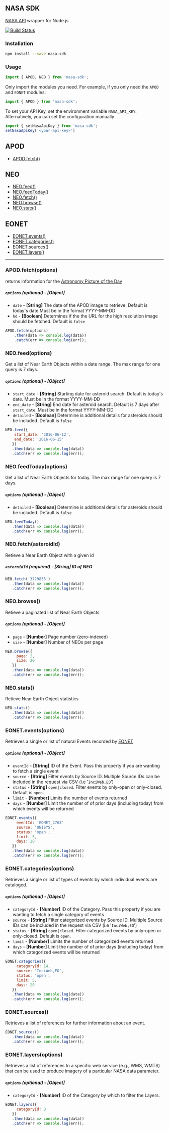 ## NASA SDK
[NASA API](https://api.nasa.gov/api.html) wrapper for Node.js

[![Build Status](https://travis-ci.org/AJFunk/nasa-sdk.svg?branch=master)](https://travis-ci.org/AJFunk/nasa-sdk)

### Installation
```sh
npm install --save nasa-sdk
```
### Usage
```javascript
import { APOD, NEO } from 'nasa-sdk';
```
Only import the modules you need. For example, if you only need the `APOD` and `EONET` modules:
```javascript
import { APOD } from 'nasa-sdk';
```
To set your API Key, set the environment variable `NASA_API_KEY`. Alternatively, you can set the configuration manually
```javascript
import { setNasaApiKey } from 'nasa-sdk';
setNasaApiKey('<your-api-key>')
```
## APOD
* [APOD.fetch()](#apod-fetch)

## NEO
* [NEO.feed()](#neo-feed)
* [NEO.feedToday()](#neo-feedtoday)
* [NEO.fetch()](#neo-fetch)
* [NEO.browse()](#neo-browse)
* [NEO.stats()](#neo-stats)

## EONET
* [EONET.events()](#eonet-events)
* [EONET.categories()](#eonet-categories)
* [EONET.sources()](#eonet-sources)
* [EONET.layers()](#eonet-layers)

- - -
<h3 id='apod-fetch'>APOD.fetch(options)</h3>

returns information for the [Astronomy Picture of the Day](https://apod.nasa.gov/apod/astropix.html)

##### `options` (optional) - **[Object]**
* `date` - **[String]** The date of the APOD image to retrieve. Default is today's date Must be in the format YYYY-MM-DD
* `hd` - **[Boolean]** Determines if the the URL for the high resolution image should be fetched. Default is `false`

```javascript
APOD.fetch(options)
    .then(data => console.log(data))
    .catch(err => console.log(err));
```

<h3 id='neo-feed'>NEO.feed(options)</h3>
Get a list of Near Earth Objects within a date range. The max range for one query is 7 days.

##### `options` (optional) - **[Object]**
* `start_date` - **[String]** Starting date for asteroid search. Default is today's date. Must be in the format YYYY-MM-DD
* `end_date` - **[String]** End date for asteroid search. Default is 7 days after `start_date`. Must be in the format YYYY-MM-DD
* `detailed` - **[Boolean]** Determine is additional details for asteroids should be included. Default is `false`

```javascript
NEO.feed({
    start_date: '2016-06-12',
    end_date: '2016-06-15'
   })
   .then(data => console.log(data))
   .catch(err => console.log(err));
```

<h3 id='neo-feedtoday'>NEO.feedToday(options)</h3>
Get a list of Near Earth Objects for today. The max range for one query is 7 days.

##### `options` (optional) - **[Object]**
* `detailed` - **[Boolean]** Determine is additional details for asteroids should be included. Default is `false`

```javascript
NEO.feedToday()
   .then(data => console.log(data))
   .catch(err => console.log(err));
```

<h3 id='neo-fetch'>NEO.fetch(asteroidId)</h3>
Retieve a Near Earth Object with a given id

##### `asteroidId` (required) - **[String]** ID of NEO

```javascript
NEO.fetch('3729835')
   .then(data => console.log(data))
   .catch(err => console.log(err));
```

<h3 id='neo-browse'>NEO.browse()</h3>
Retieve a paginated list of Near Earth Objects

##### `options` (optional) - **[Object]**
* `page` - **[Number]** Page number (zero-indexed)
* `size` - **[Number]** Number of NEOs per page

```javascript
NEO.browse({
     page: 2,
     size: 20
   })
   .then(data => console.log(data))
   .catch(err => console.log(err));
```

<h3 id='neo-stats'>NEO.stats()</h3>

Retieve Near Earth Object statistics

```javascript
NEO.stats()
   .then(data => console.log(data))
   .catch(err => console.log(err));
```

<h3 id="eonet-events">EONET.events(options)</h3>

Retrieves a single or list of natural Events recorded by [EONET](https://eonet.sci.gsfc.nasa.gov/)

##### `options` (optional) - **[Object]**
* `eventId` - **[String]** ID of the Event. Pass this property if you are wanting to fetch a single event
* `source` - **[String]** Filter events by Source ID. Multiple Source IDs can be included in the request via CSV (i.e '`InciWeb,EO`')
* `status` - **[String]** `open|closed`. Filter events by only-open or only-closed. Default is `open`.
* `limit` - **[Number]** Limits the number of events returned
* `days` - **[Number]** Limit the number of of prior days (including today) from which events will be returned

```javascript
EONET.events({
     eventId: 'EONET_2763'
     source: 'UNISYS',
     status: 'open',
     limit: 5,
     days: 20
   })
   .then(data => console.log(data))
   .catch(err => console.log(err));
```

<h3 id="eonet-categories">EONET.categories(options)</h3>

Retrieves a single or list of types of events by which individual events are cataloged.

##### `options` (optional) - **[Object]**
* `categoryId` - **[Number]** ID of the Category. Pass this property if you are wanting to fetch a single category of events
* `source` - **[String]** Filter categorized events by Source ID. Multiple Source IDs can be included in the request via CSV (i.e '`InciWeb,EO`')
* `status` - **[String]** `open|closed`. Filter categorized events by only-open or only-closed. Default is `open`.
* `limit` - **[Number]** Limits the number of categorized events returned
* `days` - **[Number]** Limit the number of of prior days (including today) from which categorized events will be returned

```javascript
EONET.categories({
     categoryId: 14,
     source: 'InciWeb,EO',
     status: 'open',
     limit: 5,
     days: 20
   })
   .then(data => console.log(data))
   .catch(err => console.log(err));
```

<h3 id="eonet-sources">EONET.sources()</h3>

Retrieves a list of references for further information about an event.

```javascript
EONET.sources()
   .then(data => console.log(data))
   .catch(err => console.log(err));
```

<h3 id="eonet-layers">EONET.layers(options)</h3>

Retrieves a list of references to a specific web service (e.g., WMS, WMTS) that can be used to produce imagery of a particular NASA data parameter.

##### `options` (optional) - **[Object]**
* `categoryId` - **[Number]** ID of the Category by which to filter the Layers.

```javascript
EONET.layers({
     categoryId: 8
   })
   .then(data => console.log(data))
   .catch(err => console.log(err));
```
